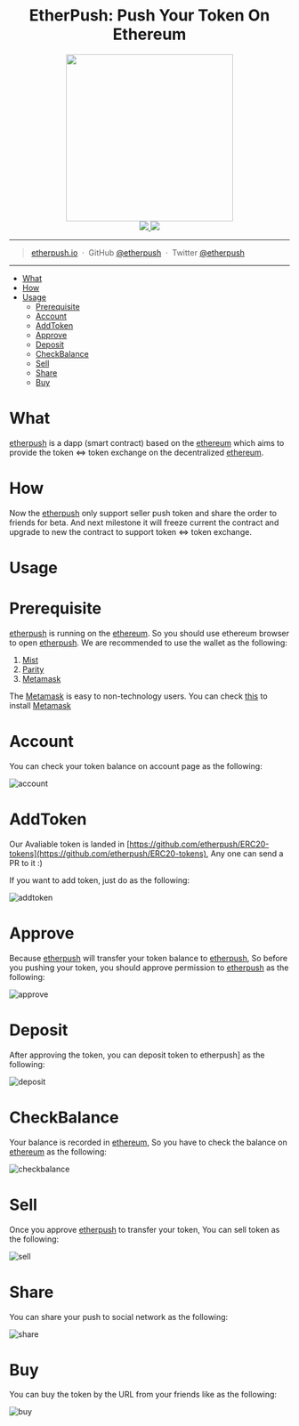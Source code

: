 
<h1 align="center">EtherPush: Push Your Token On Ethereum</h1>

<p align="center">
  <img src="https://cdn.rawgit.com/etherpush/logo/master/logo-large.png" width="300"/>
  <br />
  <a href="https://img.shields.io/badge/branch-master-brightgreen.svg?style=flat-square">
    <img src="https://img.shields.io/badge/branch-master-brightgreen.svg?style=flat-square" />
  </a>
  <a href="https://img.shields.io/badge/license-MIT-blue.svg">
    <img src="https://img.shields.io/badge/license-MIT-blue.svg" />
  </a>
</p>

---

> [etherpush.io](https://etherpush.io) &nbsp;&middot;&nbsp;
> GitHub [@etherpush](https://github.com/etherpush) &nbsp;&middot;&nbsp;
> Twitter [@etherpush](https://twitter.com/etherpush)

---

[etherpush]: https://etherpush.io
[ethereum]: https://ethereum.org
[Metamask]: https://metamask.io/
[Mist]:https://github.com/ethereum/mist/releases
[Parity]:https://github.com/paritytech/parity/releases

* [What](#what)
* [How](#how)
* [Usage](#usage)
  * [Prerequisite](#prerequisite)
  * [Account](#account)
  * [AddToken](#addtoken)
  * [Approve](#approve)
  * [Deposit](#Deposit)
  * [CheckBalance](#checkbalance)
  * [Sell](#sell)
  * [Share](#share)
  * [Buy](#buy)


# What
[etherpush] is a dapp (smart contract) based on the [ethereum] which aims to provide the token <=> token exchange on the decentralized [ethereum].

# How

Now the [etherpush] only support seller push token and share the order to friends for beta. And next milestone it will freeze current the contract and upgrade to new the contract to support token <=> token exchange.

# Usage

# Prerequisite

[etherpush] is running on the [ethereum]. So you should use ethereum browser to open [etherpush]. We are recommended to use the wallet as the following:
  1. [Mist](https://github.com/ethereum/mist/releases)
  2. [Parity](https://github.com/paritytech/parity/releases)
  3. [Metamask](https://metamask.io/)

The [Metamask](https://metamask.io/) is easy to non-technology users. You can check [this](/docs/metamask/install-en.md) to install [Metamask]

# Account

You can check your token balance on account page as the following:

![account](images/account.gif)

# AddToken

Our Avaliable token is landed in [https://github.com/etherpush/ERC20-tokens](https://github.com/etherpush/ERC20-tokens), Any one can send a PR to it :)

If you want to add token, just do as the following:

![addtoken](images/addtoken.gif)

# Approve

Because [etherpush] will transfer your token balance to [etherpush], So before you pushing your token, you should approve permission to [etherpush] as the following:

![approve](images/approve.gif)

# Deposit

After approving the token, you can deposit token to etherpush] as the following:

![deposit](images/deposit.gif)

# CheckBalance

Your balance is recorded in [ethereum], So you have to check the balance on [ethereum] as the following:

![checkbalance](images/checkbalance.gif)


# Sell

Once you approve [etherpush] to transfer your token, You can sell token as the following:

![sell](images/sell.gif)

# Share

You can share your push to social network as the following:

![share](images/share.gif)

# Buy

You can buy the token by the URL from your friends like []() as the following:

![buy](images/buy.gif)
